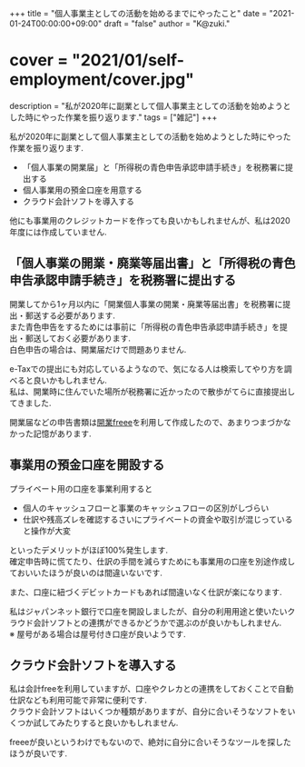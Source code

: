 +++
title = "個人事業主としての活動を始めるまでにやったこと"
date = "2021-01-24T00:00:00+09:00"
draft = "false"
author = "K@zuki."
# cover = "2021/01/self-employment/cover.jpg"
description = "私が2020年に副業として個人事業主としての活動を始めようとした時にやった作業を振り返ります."
tags = ["雑記"]
+++

私が2020年に副業として個人事業主としての活動を始めようとした時にやった作業を振り返ります.  

- 「個人事業の開業届」と「所得税の青色申告承認申請手続き」を税務署に提出する
- 個人事業用の預金口座を用意する
- クラウド会計ソフトを導入する

他にも事業用のクレジットカードを作っても良いかもしれませんが、私は2020年度には作成していません.

## 「個人事業の開業・廃業等届出書」と「所得税の青色申告承認申請手続き」を税務署に提出する

開業してから1ヶ月以内に「開業個人事業の開業・廃業等届出書」を税務署に提出・郵送する必要があります.  
また青色申告をするためには事前に「所得税の青色申告承認申請手続き」を提出・郵送しておく必要があります.  
白色申告の場合は、開業届だけで問題ありません.

e-Taxでの提出にも対応しているようなので、気になる人は検索してやり方を調べると良いかもしれません.  
私は、開業時に住んでいた場所が税務署に近かったので散歩がてらに直接提出してきました.

開業届などの申告書類は[開業freee](https://www.freee.co.jp/kaigyou/)を利用して作成したので、あまりつまづかなかった記憶があります.

## 事業用の預金口座を開設する

プライベート用の口座を事業利用すると

- 個人のキャッシュフローと事業のキャッシュフローの区別がしづらい
- 仕訳や残高ズレを確認するさいにプライベートの資金や取引が混じっていると操作が大変

といったデメリットがほぼ100%発生します.  
確定申告時に慌てたり、仕訳の手間を減らすためにも事業用の口座を別途作成しておいいたほうが良いのは間違いないです.

また、口座に紐づくデビットカードもあれば間違いなく仕訳が楽になります.

私はジャパンネット銀行で口座を開設しましたが、自分の利用用途と使いたいクラウド会計ソフトとの連携ができるかどうかで選ぶのが良いかもしれません.  
※ 屋号がある場合は屋号付き口座が良いようです.

## クラウド会計ソフトを導入する

私は会計freeを利用していますが、口座やクレカとの連携をしておくことで自動仕訳なども利用可能で非常に便利です.  
クラウド会計ソフトはいくつか種類がありますが、自分に合いそうなソフトをいくつか試してみたりすると良いかもしれません.

freeeが良いというわけでもないので、絶対に自分に合いそうなツールを探したほうが良いです.
